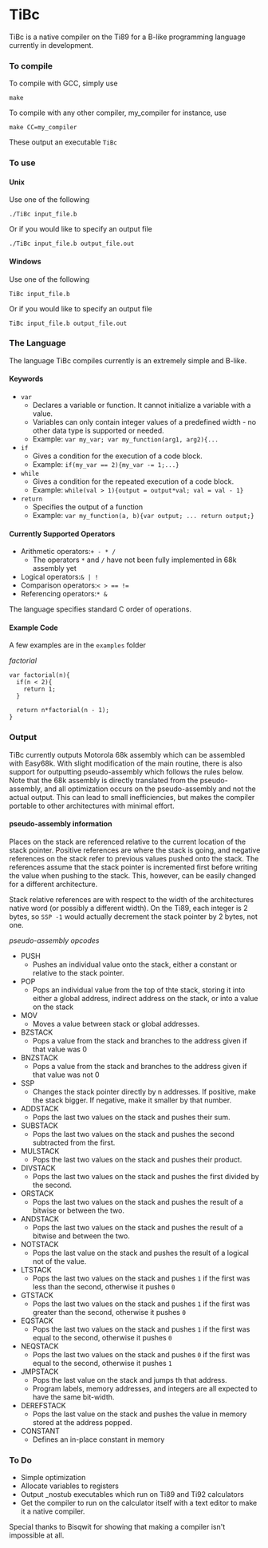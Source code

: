 # TiBc
TiBc is a native compiler on the Ti89 for a B-like programming language currently in development. 

### To compile
To compile with GCC, simply use
```
make
````
To compile with any other compiler, my_compiler for instance, use
```
make CC=my_compiler
```
These output an executable `TiBc`

### To use
#### Unix
Use one of the following
```
./TiBc input_file.b
```
Or if you would like to specify an output file
```
./TiBc input_file.b output_file.out
```
#### Windows
Use one of the following
```
TiBc input_file.b
```
Or if you would like to specify an output file
```
TiBc input_file.b output_file.out
```

### The Language
The language TiBc compiles currently is an extremely simple and B-like.
#### Keywords
* `var`
  * Declares a variable or function. It cannot initialize a variable with a value.
  * Variables can only contain integer values of a predefined width - no other data type is supported or needed.
  * Example: `var my_var; var my_function(arg1, arg2){...`
* `if`
  * Gives a condition for the execution of a code block.
  * Example: `if(my_var == 2){my_var -= 1;...}`
* `while`
  * Gives a condition for the repeated execution of a code block.
  * Example: `while(val > 1){output = output*val; val = val - 1}`
* `return`
  * Specifies the output of a function
  * Example: `var my_function(a, b){var output; ... return output;}`
#### Currently Supported Operators
* Arithmetic operators:```+ - * /```
  * The operators `*` and `/` have not been fully implemented in 68k assembly yet
* Logical operators:```& | !```
* Comparison operators:```< > == !=```
* Referencing operators:```* &```

The language specifies standard C order of operations.
#### Example Code
A few examples are in the `examples` folder

*factorial*
```
var factorial(n){
  if(n < 2){
    return 1;
  }
  
  return n*factorial(n - 1);
}
```

### Output
TiBc currently outputs Motorola 68k assembly which can be assembled with Easy68k. With slight modification of the main routine, there is also support for outputting pseudo-assembly which follows the rules below. Note that the 68k assembly is directly translated from the pseudo-assembly, and all optimization occurs on the pseudo-assembly and not the actual output. This can lead to small inefficiencies, but makes the compiler portable to other architectures with minimal effort.

#### pseudo-assembly information

Places on the stack are referenced relative to the current location of the stack pointer. Positive references are where the stack is going, and negative references on the stack refer to previous values pushed onto the stack. The references assume that the stack pointer is incremented first before writing the value when pushing to the stack. This, however, can be easily changed for a different architecture.

Stack relative references are with respect to the width of the architectures native word (or possibly a different width). On the Ti89, each integer is 2 bytes, so `SSP -1` would actually decrement the stack pointer by 2 bytes, not one.

*pseudo-assembly opcodes*
* PUSH
  * Pushes an individual value onto the stack, either a constant or relative to the stack pointer.
* POP
  * Pops an individual value from the top of thte stack, storing it into either a global address, indirect address on the stack, or into a value on the stack
* MOV
  * Moves a value between stack or global addresses.
* BZSTACK
  * Pops a value from the stack and branches to the address given if that value was 0
* BNZSTACK
  * Pops a value from the stack and branches to the address given if that value was not 0
* SSP
  * Changes the stack pointer directly by n addresses. If positive, make the stack bigger. If negative, make it smaller by that number.
* ADDSTACK
  * Pops the last two values on the stack and pushes their sum.
* SUBSTACK
  * Pops the last two values on the stack and pushes the second subtracted from the first.
* MULSTACK
  * Pops the last two values on the stack and pushes their product.
* DIVSTACK
  * Pops the last two values on the stack and pushes the first divided by the second.
* ORSTACK
  * Pops the last two values on the stack and pushes the result of a bitwise or between the two.
* ANDSTACK
  * Pops the last two values on the stack and pushes the result of a bitwise and between the two.
* NOTSTACK
  * Pops the last value on the stack and pushes the result of a logical not of the value.
* LTSTACK
  * Pops the last two values on the stack and pushes `1` if the first was less than the second, otherwise it pushes `0`
* GTSTACK
  * Pops the last two values on the stack and pushes `1` if the first was greater than the second, otherwise it pushes `0`
* EQSTACK
  * Pops the last two values on the stack and pushes `1` if the first was equal to the second, otherwise it pushes `0`
* NEQSTACK
  * Pops the last two values on the stack and pushes `0` if the first was equal to the second, otherwise it pushes `1`
* JMPSTACK
  * Pops the last value on the stack and jumps th that address.
  * Program labels, memory addresses, and integers are all expected to have the same bit-width.
* DEREFSTACK
  * Pops the last value on the stack and pushes the value in memory stored at the address popped.
* CONSTANT
  * Defines an in-place constant in memory

### To Do
* Simple optimization
* Allocate variables to registers
* Output \_nostub executables which run on Ti89 and Ti92 calculators
* Get the compiler to run on the calculator itself with a text editor to make it a native compiler.

Special thanks to Bisqwit for showing that making a compiler isn't impossible at all.
